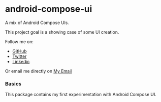 # android-compose-ui
A mix of Android Compose UIs.

This project goal is a showing case of some UI creation.

Follow me on:

- [GitHub](https://github.com/elbeicktalat)
- [Twitter](https://twitter.com/elbeicktalat)
- [Linkedin](https://www.linkedin.com/in/elbeicktalat)

Or email me directly on [My Email](mailto:talatelbeick@gmail.com)


### Basics
This package contains my first experimentation with Android Compose UI.
